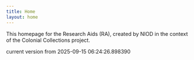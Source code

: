 ```yaml
---
title: Home
layout: home
---
```


This homepage for the Research Aids (RA), created by NIOD in the context of the Colonial Collections project. 


current version from 2025-09-15 06:24:26.898390